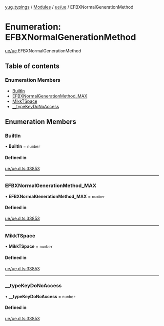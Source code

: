 [yug_typings](../README.md) / [Modules](../modules.md) / [ue/ue](../modules/ue_ue.md) / EFBXNormalGenerationMethod

# Enumeration: EFBXNormalGenerationMethod

[ue/ue](../modules/ue_ue.md).EFBXNormalGenerationMethod

## Table of contents

### Enumeration Members

- [BuiltIn](ue_ue.EFBXNormalGenerationMethod.md#builtin)
- [EFBXNormalGenerationMethod\_MAX](ue_ue.EFBXNormalGenerationMethod.md#efbxnormalgenerationmethod_max)
- [MikkTSpace](ue_ue.EFBXNormalGenerationMethod.md#mikktspace)
- [\_\_typeKeyDoNoAccess](ue_ue.EFBXNormalGenerationMethod.md#__typekeydonoaccess)

## Enumeration Members

### BuiltIn

• **BuiltIn** = `number`

#### Defined in

[ue/ue.d.ts:33853](https://github.com/YugMetaverse/yug_typings/blob/25cad34/ue/ue.d.ts#L33853)

___

### EFBXNormalGenerationMethod\_MAX

• **EFBXNormalGenerationMethod\_MAX** = `number`

#### Defined in

[ue/ue.d.ts:33853](https://github.com/YugMetaverse/yug_typings/blob/25cad34/ue/ue.d.ts#L33853)

___

### MikkTSpace

• **MikkTSpace** = `number`

#### Defined in

[ue/ue.d.ts:33853](https://github.com/YugMetaverse/yug_typings/blob/25cad34/ue/ue.d.ts#L33853)

___

### \_\_typeKeyDoNoAccess

• **\_\_typeKeyDoNoAccess** = `number`

#### Defined in

[ue/ue.d.ts:33853](https://github.com/YugMetaverse/yug_typings/blob/25cad34/ue/ue.d.ts#L33853)
